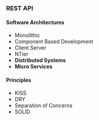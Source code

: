 ### REST API

#### Software Architectures
 - Monolithic
 - Component Based Development
 - Client Server
 - NTier
 - __Distributed Systems__
 - __Micro Services__

#### Principles
 - KISS
 - DRY
 - Separation of Concerns
 - SOLID
